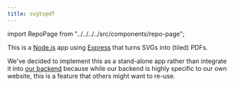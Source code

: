 ```yaml
---
title: svgtopdf
---
```


import RepoPage from "../../../../src/components/repo-page";

<repopage repo="svgtopdf" />

This is a [Node.js](https://nodejs.org/) app using [Express](https://expressjs.com/) that turns SVGs into (tiled) PDFs.

We've decided to implement this as a stand-alone app rather than integrate it into [our backend](/repos/backend) because while our backend is highly specific to our own website, this is a feature that others might want to re-use.